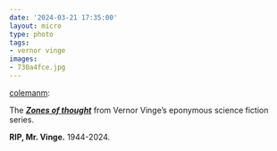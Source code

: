 ```yaml
---
date: '2024-03-21 17:35:00'
layout: micro
type: photo
tags:
- vernor vinge
images:
- 730a4fce.jpg
---
```


[colemanm](https://datastream.colemanm.org/post/743964281734823936/the-zones-of-thought-from-vernor-vinges-eponymous):

The _**[Zones of thought](https://tvtropes.org/pmwiki/pmwiki.php/Literature/ZonesOfThought)**_ from Vernor Vinge’s eponymous science fiction series.

**RIP, Mr. Vinge.** 1944-2024.
